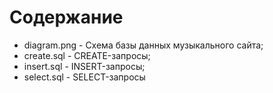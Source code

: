 # Содержание
- diagram.png - Схема базы данных музыкального сайта;
- create.sql - CREATE-запросы;
- insert.sql - INSERT-запросы;
- select.sql - SELECT-запросы
